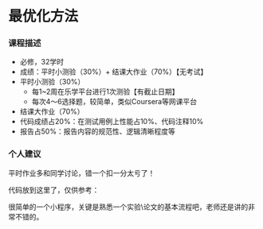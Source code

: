 # 最优化方法

### 课程描述

- 必修，32学时
- 成绩：平时小测验（30%）+ 结课大作业（70%）【无考试】
- 平时小测验（30%）
  - 每1~2周在乐学平台进行1次测验【有截止日期】
  - 每次4～6选择题，较简单，类似Coursera等网课平台
-  结课大作业（70%）
  - 代码成绩占20%：在测试用例上性能占10%、代码注释10%
  - 报告占50%：报告内容的规范性、逻辑清晰程度等


### 个人建议
平时作业多和同学讨论，错一个扣一分太亏了！

代码放到这里了，仅供参考：

很简单的一个小程序，关键是熟悉一个实验\论文的基本流程吧，老师还是讲的非常不错的。
